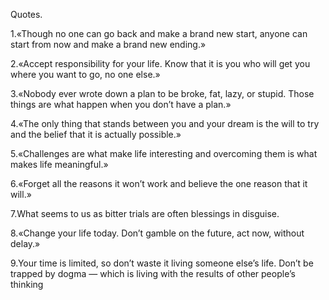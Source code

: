 Quotes.

1.«Though no one can go back and make a brand new start, anyone can start from now and make a brand new ending.»

2.«Accept responsibility for your life. Know that it is you who will get you where you want to go, no one else.»

3.«Nobody ever wrote down a plan to be broke, fat, lazy, or stupid. Those things are what happen when you don’t have a plan.»

4.«The only thing that stands between you and your dream is the will to try and the belief that it is actually possible.»

5.«Challenges are what make life interesting and overcoming them is what makes life meaningful.»

6.«Forget all the reasons it won’t work and believe the one reason that it will.»

7.What seems to us as bitter trials are often blessings in disguise.

8.«Change your life today. Don’t gamble on the future, act now, without delay.»

9.Your time is limited, so don’t waste it living someone else’s life. Don’t be trapped by dogma — which is living with the results of other people’s thinking